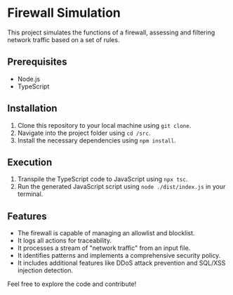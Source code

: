 # Firewall Simulation

This project simulates the functions of a firewall, assessing and filtering network traffic based on a set of rules.

## Prerequisites

- Node.js
- TypeScript

## Installation

1. Clone this repository to your local machine using `git clone`.
2. Navigate into the project folder using `cd /src`.
4. Install the necessary dependencies using `npm install`.

## Execution

1. Transpile the TypeScript code to JavaScript using `npx tsc`.
2. Run the generated JavaScript script using `node ./dist/index.js` in your terminal.

## Features

- The firewall is capable of managing an allowlist and blocklist.
- It logs all actions for traceability.
- It processes a stream of "network traffic" from an input file.
- It identifies patterns and implements a comprehensive security policy.
- It includes additional features like DDoS attack prevention and SQL/XSS injection detection.

Feel free to explore the code and contribute!
